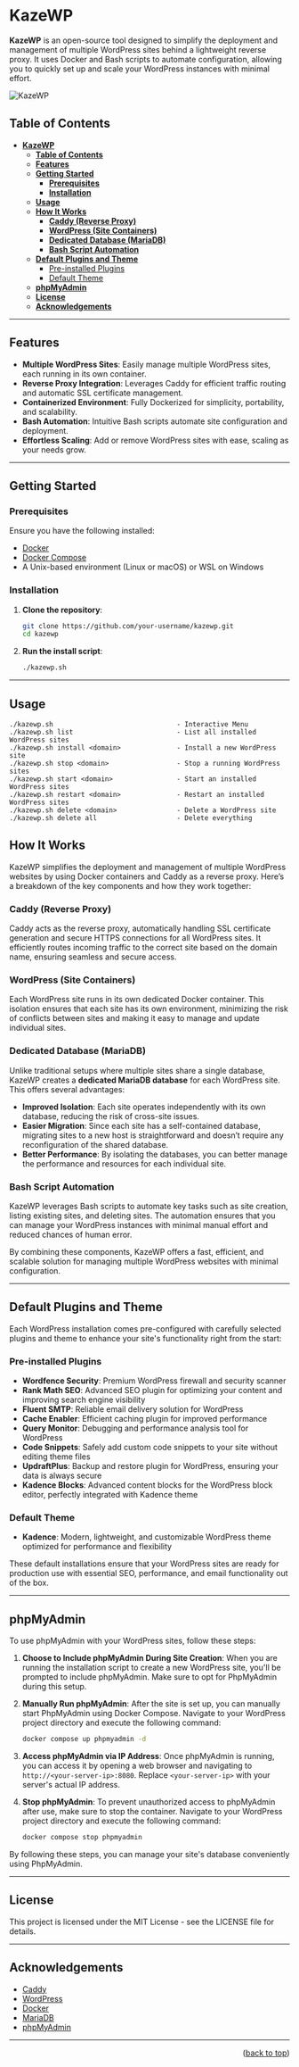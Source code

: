 # **KazeWP**


**KazeWP** is an open-source tool designed to simplify the deployment and management of multiple WordPress sites behind a lightweight reverse proxy. It uses Docker and Bash scripts to automate configuration, allowing you to quickly set up and scale your WordPress instances with minimal effort.

![KazeWP](images/kazewp.png)


## **Table of Contents**

- [**KazeWP**](#kazewp)
  - [**Table of Contents**](#table-of-contents)
  - [**Features**](#features)
  - [**Getting Started**](#getting-started)
    - [**Prerequisites**](#prerequisites)
    - [**Installation**](#installation)
  - [**Usage**](#usage)
  - [**How It Works**](#how-it-works)
    - [**Caddy (Reverse Proxy)**](#caddy-reverse-proxy)
    - [**WordPress (Site Containers)**](#wordpress-site-containers)
    - [**Dedicated Database (MariaDB)**](#dedicated-database-mariadb)
    - [**Bash Script Automation**](#bash-script-automation)
  - [**Default Plugins and Theme**](#default-plugins-and-theme)
    - [Pre-installed Plugins](#pre-installed-plugins)
    - [Default Theme](#default-theme)
  - [**phpMyAdmin**](#phpmyadmin)
  - [**License**](#license)
  - [**Acknowledgements**](#acknowledgements)

---

## **Features**

- **Multiple WordPress Sites**: Easily manage multiple WordPress sites, each running in its own container.
- **Reverse Proxy Integration**: Leverages Caddy for efficient traffic routing and automatic SSL certificate management.
- **Containerized Environment**: Fully Dockerized for simplicity, portability, and scalability.
- **Bash Automation**: Intuitive Bash scripts automate site configuration and deployment.
- **Effortless Scaling**: Add or remove WordPress sites with ease, scaling as your needs grow.

---

## **Getting Started**

### **Prerequisites**

Ensure you have the following installed:

- [Docker](https://www.docker.com/)
- [Docker Compose](https://docs.docker.com/compose/)
- A Unix-based environment (Linux or macOS) or WSL on Windows

### **Installation**

1. **Clone the repository**:
    ```bash
    git clone https://github.com/your-username/kazewp.git
    cd kazewp
    ```

2. **Run the install script**:
    ```bash
    ./kazewp.sh
    ```

---

## **Usage**

   ```
   ./kazewp.sh                               - Interactive Menu
   ./kazewp.sh list                          - List all installed WordPress sites
   ./kazewp.sh install <domain>              - Install a new WordPress site
   ./kazewp.sh stop <domain>                 - Stop a running WordPress sites
   ./kazewp.sh start <domain>                - Start an installed WordPress sites
   ./kazewp.sh restart <domain>              - Restart an installed WordPress sites
   ./kazewp.sh delete <domain>               - Delete a WordPress site
   ./kazewp.sh delete all                    - Delete everything
   
   ```

## **How It Works**

KazeWP simplifies the deployment and management of multiple WordPress websites by using Docker containers and Caddy as a reverse proxy. Here’s a breakdown of the key components and how they work together:

### **Caddy (Reverse Proxy)**
Caddy acts as the reverse proxy, automatically handling SSL certificate generation and secure HTTPS connections for all WordPress sites. It efficiently routes incoming traffic to the correct site based on the domain name, ensuring seamless and secure access.

### **WordPress (Site Containers)**
Each WordPress site runs in its own dedicated Docker container. This isolation ensures that each site has its own environment, minimizing the risk of conflicts between sites and making it easy to manage and update individual sites.

### **Dedicated Database (MariaDB)**
Unlike traditional setups where multiple sites share a single database, KazeWP creates a **dedicated MariaDB database** for each WordPress site. This offers several advantages:

- **Improved Isolation**: Each site operates independently with its own database, reducing the risk of cross-site issues.
- **Easier Migration**: Since each site has a self-contained database, migrating sites to a new host is straightforward and doesn’t require any reconfiguration of the shared database.
- **Better Performance**: By isolating the databases, you can better manage the performance and resources for each individual site.

### **Bash Script Automation**
KazeWP leverages Bash scripts to automate key tasks such as site creation, listing existing sites, and deleting sites. The automation ensures that you can manage your WordPress instances with minimal manual effort and reduced chances of human error.

By combining these components, KazeWP offers a fast, efficient, and scalable solution for managing multiple WordPress websites with minimal configuration.

---
## **Default Plugins and Theme**
Each WordPress installation comes pre-configured with carefully selected plugins and theme to enhance your site's functionality right from the start:

### Pre-installed Plugins
- **Wordfence Security**: Premium WordPress firewall and security scanner
- **Rank Math SEO**: Advanced SEO plugin for optimizing your content and improving search engine visibility
- **Fluent SMTP**: Reliable email delivery solution for WordPress
- **Cache Enabler**: Efficient caching plugin for improved performance
- **Query Monitor**: Debugging and performance analysis tool for WordPress
- **Code Snippets**: Safely add custom code snippets to your site without editing theme files
- **UpdraftPlus**: Backup and restore plugin for WordPress, ensuring your data is always secure
- **Kadence Blocks**: Advanced content blocks for the WordPress block editor, perfectly integrated with Kadence theme

### Default Theme
- **Kadence**: Modern, lightweight, and customizable WordPress theme optimized for performance and flexibility

These default installations ensure that your WordPress sites are ready for production use with essential SEO, performance, and email functionality out of the box.

---

## **phpMyAdmin**

To use phpMyAdmin with your WordPress sites, follow these steps:

1. **Choose to Include phpMyAdmin During Site Creation**:
   When you are running the installation script to create a new WordPress site, you'll be prompted to include phpMyAdmin. Make sure to opt for PhpMyAdmin during this setup.

2. **Manually Run phpMyAdmin**:
   After the site is set up, you can manually start PhpMyAdmin using Docker Compose. Navigate to your WordPress project directory and execute the following command:
   ```bash
   docker compose up phpmyadmin -d
   ```
3. **Access phpMyAdmin via IP Address**:
   Once phpMyAdmin is running, you can access it by opening a web browser and navigating to `http://<your-server-ip>:8080`. Replace `<your-server-ip>` with your server's actual IP address.

4.  **Stop phpMyAdmin**:
    To prevent unauthorized access to phpMyAdmin after use, make sure to stop the container. Navigate to your WordPress project directory and execute the following command:
    ```bash
    docker compose stop phpmyadmin
    ```


By following these steps, you can manage your site's database conveniently using PhpMyAdmin.


---

## **License**

This project is licensed under the MIT License - see the LICENSE file for details.

---

## **Acknowledgements**

- [Caddy](https://caddyserver.com/)
- [WordPress](https://wordpress.org/)
- [Docker](https://www.docker.com/)
- [MariaDB](https://mariadb.org/)
- [phpMyAdmin](https://www.phpmyadmin.net/)

---

<p align="right">(<a href="#top">back to top</a>)</p>
